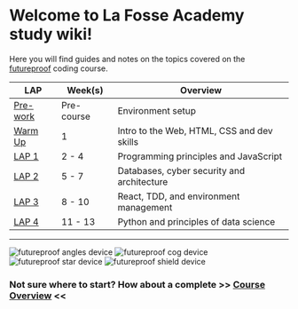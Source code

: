 
# Welcome to La Fosse Academy study wiki!
Here you will find guides and notes on the topics covered on the [futureproof](https://getfutureproof.co.uk/) coding course.

LAP | Week(s) | Overview | 
---- | ------ | ------- |
[Pre-work](https://github.com/getfutureproof/fp_guides_wiki/wiki/Pre-work) | Pre-course | Environment setup
[Warm Up](https://github.com/getfutureproof/fp_guides_wiki/wiki/Warm-Up-Week) | 1 | Intro to the Web, HTML, CSS and dev skills
[LAP 1](https://github.com/getfutureproof/fp_guides_wiki/wiki/LAP-1) | 2 - 4 | Programming principles and JavaScript
[LAP 2](https://github.com/getfutureproof/fp_guides_wiki/wiki/LAP-2) | 5 - 7 | Databases, cyber security and architecture
[LAP 3](https://github.com/getfutureproof/fp_guides_wiki/wiki/LAP-3) | 8 - 10 | React, TDD, and environment management
[LAP 4](https://github.com/getfutureproof/fp_guides_wiki/wiki/LAP-4) | 11 - 13 | Python and principles of data science


***
![futureproof angles device](https://futureproof-public-documents.s3.eu-west-2.amazonaws.com/brand-assets/shapes/angles-violet-50.png)
![futureproof cog device](https://futureproof-public-documents.s3.eu-west-2.amazonaws.com/brand-assets/shapes/cog-lime-50.png)
![futureproof star device](https://futureproof-public-documents.s3.eu-west-2.amazonaws.com/brand-assets/shapes/star-coral-50.png)
![futureproof shield device](https://futureproof-public-documents.s3.eu-west-2.amazonaws.com/brand-assets/shapes/shield-lemon-50.png)  

### Not sure where to start? How about a complete >> [Course Overview](https://github.com/getfutureproof/fp_guides_wiki/wiki/Overview) <<
